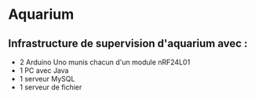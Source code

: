 # Aquarium

## Infrastructure de supervision d'aquarium avec :
- 2 Arduino Uno munis chacun d'un module nRF24L01
- 1 PC avec Java
- 1 serveur MySQL
- 1 serveur de fichier
